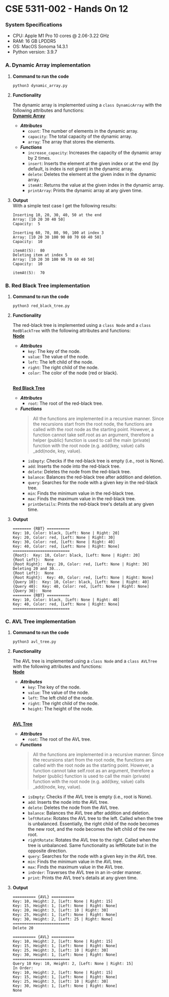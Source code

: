 # CSE 5311-002 - Hands On 12

### __System Specifications__
* CPU: Apple M1 Pro 10 cores @ 2.06-3.22 GHz
* RAM: 16 GB LPDDR5
* OS: MacOS Sonoma 14.3.1
* Python version: 3.9.7

### A. Dynamic Array implementation 

1. __Command to run the code__
    ```
    python3 dynamic_array.py
    ```

2. __Functionality__

    The dynamic array is implemented using a `class DynamicArray` with the following attributes and functions:
    <br /><u>**Dynamic Array**</u>
    * ***Attributes***
      * `count`: The number of elements in the dynamic array.
      * `capacity`: The total capacity of the dynamic array.
      * `array`: The array that stores the elements.
    * ***Functions***
      * `increase_capacity`: Increases the capacity of the dynamic array by 2 times.
      * `insert`: Inserts the element at the given index or at the end (by default, is index is not given) in the dynamic array.
      * `delete`: Deletes the element at the given index in the dynamic array.
      * `itemAt`: Returns the value at the given index in the dynamic array.
      * `printArray`: Prints the dynamic array at any given time.
3. __Output__
   <br />With a simple test case I get the following results:
    ```
    Inserting 10, 20, 30, 40, 50 at the end
   Array: [10 20 30 40 50]
   Capacity:  5
   
   Inserting 60, 70, 80, 90, 100 at index 3
   Array: [10 20 30 100 90 80 70 60 40 50]
   Capacity:  10
   
   itemAt(5):  80
   Deleting item at index 5
   Array: [10 20 30 100 90 70 60 40 50]
   Capacity:  10
   
   itemAt(5):  70
    ```


### B. Red Black Tree implementation

1. __Command to run the code__
    ```
    python3 red_black_tree.py
    ```
   
2. __Functionality__
    
    The red-black tree is implemented using a `class Node` and a `class RedBlackTree` with the following attributes and functions:
    <br /><u>**Node**</u>
    * ***Attributes***
        * `key`: The key of the node.
        * `value`: The value of the node.
        * `left`: The left child of the node.
        * `right`: The right child of the node.
        * `color`: The color of the node (red or black).
    
    <br /><u>**Red Black Tree**</u>
    * ***Attributes***
        * `root`: The root of the red-black tree.
    * ***Functions***
        > All the functions are implemented in a recursive manner. Since the recursions start from the root node, the functions are called with the root node as the starting point. However, a function cannot take self.root as an argument, therefore a helper (public) function is used to call the main (private) function with the root node (e.g. add(key, value) calls _add(node, key, value).
        * `isEmpty`: Checks if the red-black tree is empty (i.e., root is None).
        * `add`: Inserts the node into the red-black tree.
        * `delete`: Deletes the node from the red-black tree.
        * `balance`: Balances the red-black tree after addition and deletion.
        * `query`: Searches for the node with a given key in the red-black tree.
        * `min`: Finds the minimum value in the red-black tree.
        * `max`: Finds the maximum value in the red-black tree.
        * `printDetails`: Prints the red-black tree's details at any given time.
3. __Output__
    ```
    ======== {RBT} ==========
    Key: 10, Color: black, [Left: None | Right: 20]
    Key: 20, Color: red, [Left: None | Right: 30]
    Key: 30, Color: red, [Left: None | Right: 40]
    Key: 40, Color: red, [Left: None | Right: None]
    =========================
    {Root}:  Key: 10, Color: black, [Left: None | Right: 20]
    {Root Left}:  None
    {Root Right}:  Key: 20, Color: red, [Left: None | Right: 30]
    Deleting 20 and 30...
    {Root Left}:  None
    {Root Right}:  Key: 40, Color: red, [Left: None | Right: None]
    {Query 10}:  Key: 10, Color: black, [Left: None | Right: 40]
    {Query 40}:  Key: 40, Color: red, [Left: None | Right: None]
    {Query 30}:  None
    ======== {RBT} ==========
    Key: 10, Color: black, [Left: None | Right: 40]
    Key: 40, Color: red, [Left: None | Right: None]
    =========================
    ```

### C. AVL Tree implementation

1. __Command to run the code__
    ```
    python3 avl_tree.py
    ```
   
2. __Functionality__
        
    The AVL tree is implemented using a `class Node` and a `class AVLTree` with the following attributes and functions:
    <br /><u>**Node**</u>
    * ***Attributes***
        * `key`: The key of the node.
        * `value`: The value of the node.
        * `left`: The left child of the node.
        * `right`: The right child of the node.
        * `height`: The height of the node.
    
    <br /><u>**AVL Tree**</u>
    * ***Attributes***
        * `root`: The root of the AVL tree.
    * ***Functions***
        > All the functions are implemented in a recursive manner. Since the recursions start from the root node, the functions are called with the root node as the starting point. However, a function cannot take self.root as an argument, therefore a helper (public) function is used to call the main (private) function with the root node (e.g. add(key, value) calls _add(node, key, value).
        * `isEmpty`: Checks if the AVL tree is empty (i.e., root is None).
        * `add`: Inserts the node into the AVL tree.
        * `delete`: Deletes the node from the AVL tree.
        * `balance`: Balances the AVL tree after addition and deletion.
        * `leftRotate`: Rotates the AVL tree to the left. Called when the tree is unbalanced. Essentially, the right child of the node becomes the new root, and the node becomes the left child of the new root.
        * `rightRotate`: Rotates the AVL tree to the right. Called when the tree is unbalanced. Same functionality as leftRotate but in the opposite direction.
        * `query`: Searches for the node with a given key in the AVL tree.
        * `min`: Finds the minimum value in the AVL tree.
        * `max`: Finds the maximum value in the AVL tree.
         * `inOrder`: Traverses the AVL tree in an in-order manner.
        * `print`: Prints the AVL tree's details at any given time.
3. __Output__
    ```
    ========== {AVL} ==========
   Key: 10, Height: 2, [Left: None | Right: 15]
   Key: 15, Height: 1, [Left: None | Right: None]
   Key: 20, Height: 3, [Left: 10 | Right: 30]
   Key: 25, Height: 1, [Left: None | Right: None]
   Key: 30, Height: 2, [Left: 25 | Right: None]
   =========================
   Delete 20
   
   ========== {AVL} ==========
   Key: 10, Height: 2, [Left: None | Right: 15]
   Key: 15, Height: 1, [Left: None | Right: None]
   Key: 25, Height: 3, [Left: 10 | Right: 30]
   Key: 30, Height: 1, [Left: None | Right: None]
   =========================
   Query 10 Key: 10, Height: 2, [Left: None | Right: 15]
   In Order: 
   Key: 10, Height: 2, [Left: None | Right: 15]
   Key: 15, Height: 1, [Left: None | Right: None]
   Key: 25, Height: 3, [Left: 10 | Right: 30]
   Key: 30, Height: 1, [Left: None | Right: None]
   None
    ```
